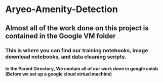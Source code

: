# Aryeo-Amenity-Detection
## Almost all of the work done on this project is contained in the Google VM folder
### This is where you can find our training notebooks, image download notebooks, and  data cleaning scripts. 

#### In the Parent Directory, We contain all of our work done in google colab (Before we set up a google cloud virtual machine) 


